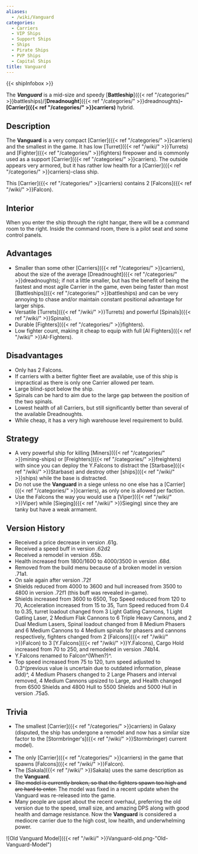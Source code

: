 ```yaml
---
aliases:
  - /wiki/Vanguard
categories:
  - Carriers
  - VIP Ships
  - Support Ships
  - Ships
  - Pirate Ships
  - PVP Ships
  - Capital Ships
title: Vanguard
---
```


{{< shipInfobox >}}

The **_Vanguard_** is a mid-size and speedy [**Battleship**]({{< ref "/categories/" >}}battleships)/[**Dreadnought**]({{< ref "/categories/" >}}dreadnoughts)**-[Carrier]({{< ref "/categories/" >}}carriers)** hybrid.

## Description

The **Vanguard** is a very compact [Carrier]({{< ref "/categories/" >}}carriers) and the smallest in the game. It has low [Turret]({{< ref "/wiki/" >}}Turrets) and [Fighter]({{< ref "/categories/" >}}fighters) firepower and is commonly used as a support [Carrier]({{< ref "/categories/" >}}carriers). The outside appears very armored, but it has rather low health for a [Carrier]({{< ref "/categories/" >}}carriers)-class ship.

This [Carrier]({{< ref "/categories/" >}}carriers) contains 2 [Falcons]({{< ref "/wiki/" >}}Falcon).

## Interior

When you enter the ship through the right hangar, there will be a command room to the right. Inside the command room, there is a pilot seat and some control panels.

## Advantages

- Smaller than some other [Carriers]({{< ref "/categories/" >}}carriers), about the size of the average [Dreadnought]({{< ref "/categories/" >}}dreadnoughts); if not a little smaller, but has the benefit of being the fastest and most agile Carrier in the game, even being faster than most [Battleships]({{< ref "/categories/" >}}battleships) and can be very annoying to chase and/or maintain constant positional advantage for larger ships.
- Versatile [Turrets]({{< ref "/wiki/" >}}Turrets) and powerful [Spinals]({{< ref "/wiki/" >}}Spinals).
- Durable [Fighters]({{< ref "/categories/" >}}fighters).
- Low fighter count, making it cheap to equip with full [AI Fighters]({{< ref "/wiki/" >}}AI-Fighters).

## Disadvantages

- Only has 2 Falcons.
- If carriers with a better fighter fleet are available, use of this ship is impractical as there is only one Carrier allowed per team.
- Large blind-spot below the ship.
- Spinals can be hard to aim due to the large gap between the position of the two spinals.
- Lowest health of all Carriers, but still significantly better than several of the available Dreadnoughts.
- While cheap, it has a very high warehouse level requirement to build.

## Strategy

- A very powerful ship for killing [Miners]({{< ref "/categories/" >}}mining-ships) or [Freighters]({{< ref "/categories/" >}}freighters) with since you can deploy the Y.Falcons to distract the [Starbase]({{< ref "/wiki/" >}}Starbase) and destroy other [ships]({{< ref "/wiki/" >}}ships) while the base is distracted.
- Do not use the **Vanguard** in a siege unless no one else has a [Carrier]({{< ref "/categories/" >}}carriers), as only one is allowed per faction.
- Use the Falcons the way you would use a [Viper]({{< ref "/wiki/" >}}Viper) while [Sieging]({{< ref "/wiki/" >}}Sieging) since they are tanky but have a weak armament.

## Version History

- Received a price decrease in version .61g.
- Received a speed buff in version .62d2
- Received a remodel in version .65b.
- Health increased from 1800/1600 to 4000/3500 in version .68d.
- Removed from the build menu because of a broken model in version .71a1.
- On sale again after version .72f
- Shields reduced from 4000 to 3600 and hull increased from 3500 to 4800 in version .72f1 (this buff was revealed in-game).
- Shields increased from 3600 to 6500, Top Speed reduced from 120 to 70, Acceleration increased from 15 to 35, Turn Speed reduced from 0.4 to 0.35, turret loadout changed from 3 Light Gatling Cannons, 1 Light Gatling Laser, 2 Medium Flak Cannons to 6 Triple Heavy Cannons, and 2 Dual Medium Lasers, Spinal loadout changed from 8 Medium Phasers and 6 Medium Cannons to 4 Medium spinals for phasers and cannons respectively, fighters changed from 2 [Falcons]({{< ref "/wiki/" >}}Falcon) to 3 [Y.Falcons]({{< ref "/wiki/" >}}Y.Falcons), Cargo Hold increased from 70 to 250, and remodeled in version .74b14.
- Y.Falcons renamed to Falcon^(When?)^.
- Top speed increased from 75 to 120, turn speed adjusted to 0.3^(previous value is uncertain due to outdated information, please add)^, 4 Medium Phasers changed to 2 Large Phasers and interval removed, 4 Medium Cannons upsized to Large, and Health changed from 6500 Shields and 4800 Hull to 5500 Shields and 5000 Hull in version .75a5.

## Trivia

- The smallest [Carrier]({{< ref "/categories/" >}}carriers) in Galaxy (disputed, the ship has undergone a remodel and now has a similar size factor to the [Stormbringer's]({{< ref "/wiki/" >}}Stormbringer) current model).
-
- The only [Carrier]({{< ref "/categories/" >}}carriers) in the game that spawns [Falcons]({{< ref "/wiki/" >}}Falcon).
- The [Sakala]({{< ref "/wiki/" >}}Sakala) uses the same description as the **Vanguard**.
- <s>The model is currently broken, so that the fighters spawn too high and are hard to enter.</s> The model was fixed in a recent update when the Vanguard was re-released into the game.
- Many people are upset about the recent overhaul, preferring the old version due to the speed, small size, and amazing DPS along with good health and damage resistance. Now the **Vanguard** is considered a mediocre carrier due to the high cost, low health, and underwhelming power.

![Old Vanguard Model]({{< ref "/wiki/" >}}Vanguard-old.png-"Old-Vanguard-Model")
